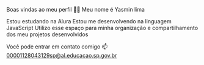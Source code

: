 Boas vindas ao meu perfil 💙💙
Meu nome é Yasmin lima 

Estou estudando na Alura
Estou me desenvolvendo na linguagem JavaScript
Utilizo esse espaço para minha organização e compartilhamento dos meu projetos desenvolvidos

Você pode entrar em contato comigo 📫
00001128043129sp@al.educacao.sp.gov.br

